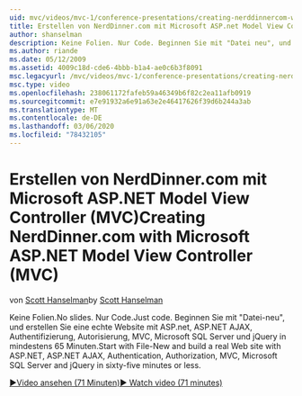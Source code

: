 ```yaml
---
uid: mvc/videos/mvc-1/conference-presentations/creating-nerddinnercom-with-microsoft-aspnet-model-view-controller-mvc
title: Erstellen von NerdDinner.com mit Microsoft ASP.net Model View Controller (MVC) | Microsoft-Dokumentation
author: shanselman
description: Keine Folien. Nur Code. Beginnen Sie mit "Datei neu", und erstellen Sie eine echte Website mit ASP.net, ASP.NET AJAX, Authentifizierung, Autorisierung, MVC, Microsoft SQL Server und...
ms.author: riande
ms.date: 05/12/2009
ms.assetid: 4009c18d-cde6-4bbb-b1a4-ae0c6b3f8091
msc.legacyurl: /mvc/videos/mvc-1/conference-presentations/creating-nerddinnercom-with-microsoft-aspnet-model-view-controller-mvc
msc.type: video
ms.openlocfilehash: 238061172fafeb59a46349b6f82c2ea11afb0919
ms.sourcegitcommit: e7e91932a6e91a63e2e46417626f39d6b244a3ab
ms.translationtype: MT
ms.contentlocale: de-DE
ms.lasthandoff: 03/06/2020
ms.locfileid: "78432105"
---
```

# <a name="creating-nerddinnercom-with-microsoft-aspnet-model-view-controller-mvc"></a><span data-ttu-id="bb67e-105">Erstellen von NerdDinner.com mit Microsoft ASP.NET Model View Controller (MVC)</span><span class="sxs-lookup"><span data-stu-id="bb67e-105">Creating NerdDinner.com with Microsoft ASP.NET Model View Controller (MVC)</span></span>

<span data-ttu-id="bb67e-106">von [Scott Hanselman](https://github.com/shanselman)</span><span class="sxs-lookup"><span data-stu-id="bb67e-106">by [Scott Hanselman](https://github.com/shanselman)</span></span>

<span data-ttu-id="bb67e-107">Keine Folien.</span><span class="sxs-lookup"><span data-stu-id="bb67e-107">No slides.</span></span> <span data-ttu-id="bb67e-108">Nur Code.</span><span class="sxs-lookup"><span data-stu-id="bb67e-108">Just code.</span></span> <span data-ttu-id="bb67e-109">Beginnen Sie mit "Datei-neu", und erstellen Sie eine echte Website mit ASP.net, ASP.NET AJAX, Authentifizierung, Autorisierung, MVC, Microsoft SQL Server und jQuery in mindestens 65 Minuten.</span><span class="sxs-lookup"><span data-stu-id="bb67e-109">Start with File-New and build a real Web site with ASP.NET, ASP.NET AJAX, Authentication, Authorization, MVC, Microsoft SQL Server and jQuery in sixty-five minutes or less.</span></span>

[<span data-ttu-id="bb67e-110">&#9654;Video ansehen (71 Minuten)</span><span class="sxs-lookup"><span data-stu-id="bb67e-110">&#9654; Watch video (71 minutes)</span></span>](https://channel9.msdn.com/Blogs/ASP-NET-Site-Videos/creating-nerddinnercom-with-microsoft-aspnet-model-view-controller-mvc)
